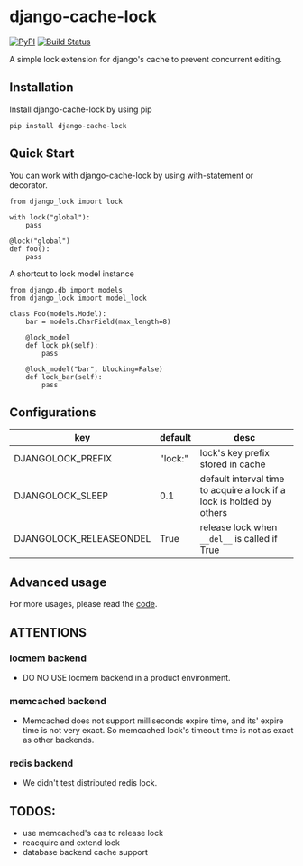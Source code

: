 # django-cache-lock

[![PyPI](https://img.shields.io/pypi/v/django-cache-lock.svg)](https://pypi.org/project/django-cache-lock)
[![Build Status](https://travis-ci.org/Xavier-Lam/django-cache-lock.svg?branch=master)](https://travis-ci.org/Xavier-Lam/django-cache-lock)

A simple lock extension for django's cache to prevent concurrent editing.

## Installation
Install django-cache-lock by using pip

    pip install django-cache-lock

## Quick Start
You can work with django-cache-lock by using with-statement or decorator.

    from django_lock import lock

    with lock("global"):
        pass

    @lock("global")
    def foo():
        pass

A shortcut to lock model instance

    from django.db import models
    from django_lock import model_lock

    class Foo(models.Model):
        bar = models.CharField(max_length=8)

        @lock_model
        def lock_pk(self):
            pass

        @lock_model("bar", blocking=False)
        def lock_bar(self):
            pass

## Configurations
| key | default | desc |
| --- | --- | --- |
| DJANGOLOCK_PREFIX | "lock:" | lock's key prefix stored in cache |
| DJANGOLOCK_SLEEP | 0.1 | default interval time to acquire a lock if a lock is holded by others |
| DJANGOLOCK_RELEASEONDEL | True | release lock when `__del__` is called if True |

## Advanced usage
For more usages, please read the [code](django_lock.py).

## ATTENTIONS
### locmem backend
* DO NO USE locmem backend in a product environment.

### memcached backend
* Memcached does not support milliseconds expire time, and its' expire time is not very exact. So memcached lock's timeout time is not as exact as other backends.

### redis backend
* We didn't test distributed redis lock.

## TODOS:
* use memcached's cas to release lock
* reacquire and extend lock
* database backend cache support
